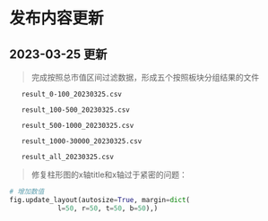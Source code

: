 # 发布内容更新

## 2023-03-25 更新

> 完成按照总市值区间过滤数据，形成五个按照板块分组结果的文件
```
   result_0-100_20230325.csv

   result_100-500_20230325.csv

   result_500-1000_20230325.csv

   result_1000-30000_20230325.csv

   result_all_20230325.csv
```

> 修复柱形图的x轴title和x轴过于紧密的问题：

```python
# 增加数值
fig.update_layout(autosize=True, margin=dict(
            l=50, r=50, t=50, b=50),)
```